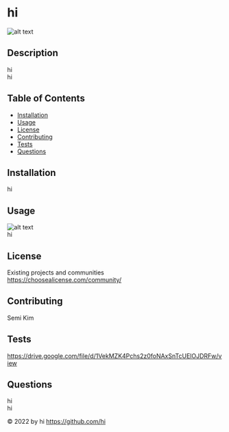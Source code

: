 
  # hi

  ![alt text](https://img.shields.io/static/v1?label=LICENSE&message=Existing_Projects_and_Communities&color=yellow)

  ## Description
  
  hi<br />
  hi

  ## Table of Contents
  * [Installation](#installation)
  * [Usage](#usage)
  * [License](#license)
  * [Contributing](#contributing)
  * [Tests](#tests)
  * [Questions](#questions)
  
  ## Installation

  hi

  ## Usage
  ![alt text](https://raw.githubusercontent.com/yoowook1207/Readme-Generator-by-Wooky/feature/screenshot/examplescs.png)<br />
  hi

  
  ## License
  Existing projects and communities
  <br />https://choosealicense.com/community/
  

  ## Contributing

  Semi Kim

  ## Tests

  https://drive.google.com/file/d/1VekMZK4Pchs2z0foNAxSnTcUElOJDRFw/view

  ## Questions

  hi<br />
  hi
  

  &copy; 2022 by hi https://github.com/hi
